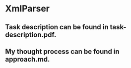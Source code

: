 # XmlParser

## Task description can be found in task-description.pdf.

## My thought process can be found in approach.md.
